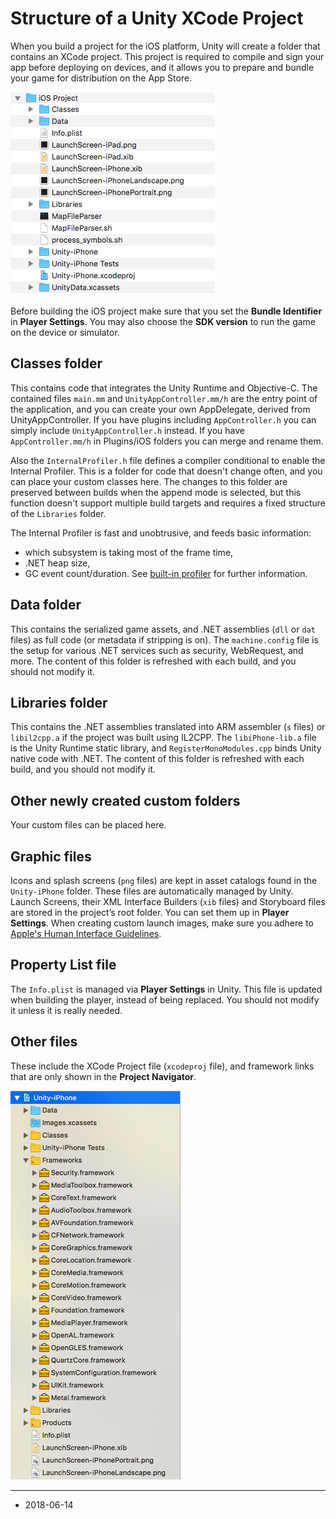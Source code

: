 Structure of a Unity XCode Project
===================================


When you build a project for the iOS platform, Unity will create a folder that contains an XCode project. This project is required to compile and sign your app before deploying on devices, and it allows you to prepare and bundle your game for distribution on the App Store.


![](../uploads/Main/Unity-iPhone-Project-Folder.png) 

Before building the iOS project make sure that you set the __Bundle Identifier__ in __Player Settings__. You may also choose the __SDK version__ to run the game on the device or simulator.

Classes folder
--------------


This contains code that integrates the Unity Runtime and Objective-C. The contained files `main.mm` and `UnityAppController.mm/h` are the entry point of the application, and you can create your own AppDelegate, derived from UnityAppController. If you have plugins including `AppController.h` you can simply include `UnityAppController.h` instead. If you have `AppController.mm/h` in Plugins/iOS folders you can merge and rename them.

Also the `InternalProfiler.h` file defines a compiler conditional to enable the Internal Profiler. This is a folder for code that doesn't change often, and you can place your custom classes here. The changes to this folder are preserved between builds when the append mode is selected, but this function doesn't support multiple build targets and requires a fixed structure of the `Libraries` folder.

The Internal Profiler is fast and unobtrusive, and feeds basic information: 

* which subsystem is taking most of the frame time,
* .NET heap size,
* GC event count/duration.
See [built-in profiler](iphone-InternalProfiler) for further information.

Data folder
-----------


This contains the serialized game assets, and .NET assemblies (`dll` or `dat` files) as full code (or metadata if stripping is on). The `machine.config` file is the setup for various .NET services such as security, WebRequest, and more. The content of this folder is refreshed with each build, and you should not modify it.

Libraries folder
----------------


This contains the .NET assemblies translated into ARM assembler (`s` files) or `libil2cpp.a` if the project was built using IL2CPP. The `libiPhone-lib.a` file is the Unity Runtime static library, and `RegisterMonoModules.cpp` binds Unity native code with .NET. The content of this folder is refreshed with each build, and you should not modify it.

Other newly created custom folders
----------------------------------


Your custom files can be placed here.

Graphic files
-------------


Icons and splash screens (`png` files) are kept in asset catalogs found in the `Unity-iPhone` folder. These files are automatically managed by Unity. Launch Screens, their XML Interface Builders (`xib` files) and Storyboard files are stored in the project’s root folder. You can set them up in __Player Settings__. When creating custom launch images, make sure you adhere to [Apple's Human Interface Guidelines](https://developer.apple.com/ios/human-interface-guidelines/icons-and-images/launch-screen/). 

Property List file
------------------


The `Info.plist` is managed via __Player Settings__ in Unity. This file is updated when building the player, instead of being replaced. You should not modify it unless it is really needed.

Other files
-----------


These include the XCode Project file (`xcodeproj` file), and framework links that are only shown in the __Project Navigator__.


![](../uploads/Main/Unity-iPhone-Project.png) 

---

* <span class="page-edit">2018-06-14 <!-- include IncludeTextAmendPageSomeEdit --></span>
